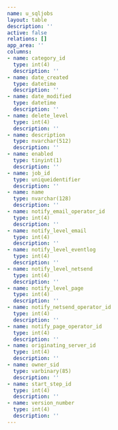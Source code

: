 ```yaml
---
name: u_sqljobs
layout: table
description: ''
active: false
relations: []
app_area: ''
columns:
- name: category_id
  type: int(4)
  description: ''
- name: date_created
  type: datetime
  description: ''
- name: date_modified
  type: datetime
  description: ''
- name: delete_level
  type: int(4)
  description: ''
- name: description
  type: nvarchar(512)
  description: ''
- name: enabled
  type: tinyint(1)
  description: ''
- name: job_id
  type: uniqueidentifier
  description: ''
- name: name
  type: nvarchar(128)
  description: ''
- name: notify_email_operator_id
  type: int(4)
  description: ''
- name: notify_level_email
  type: int(4)
  description: ''
- name: notify_level_eventlog
  type: int(4)
  description: ''
- name: notify_level_netsend
  type: int(4)
  description: ''
- name: notify_level_page
  type: int(4)
  description: ''
- name: notify_netsend_operator_id
  type: int(4)
  description: ''
- name: notify_page_operator_id
  type: int(4)
  description: ''
- name: originating_server_id
  type: int(4)
  description: ''
- name: owner_sid
  type: varbinary(85)
  description: ''
- name: start_step_id
  type: int(4)
  description: ''
- name: version_number
  type: int(4)
  description: ''
---
```


